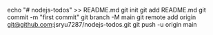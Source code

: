 echo "# nodejs-todos" >> README.md
git init
git add README.md
git commit -m "first commit"
git branch -M main
git remote add origin git@github.com:jsryu7287/nodejs-todos.git
git push -u origin main
